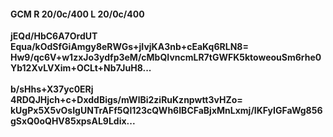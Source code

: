 #### GCM R 20/0c/400 L 20/0c/400
**jEQd/HbC6A7OrdUT**<br/>**Equa/kOdSfGiAmgy8eRWGs+jIvjKA3nb+cEaKq6RLN8=**<br/>**Hw9/qc6V+w1zxJo3ydfp3eM/cMbQIvncmLR7tGWFK5ktoweouSm6rhe0Yb12XvLVXim+OCLt+Nb7JuH8...**<br/><br/>
**b/sHhs+X37yc0ERj**<br/>**4RDQJHjch+c+DxddBigs/mWlBi2ziRuKznpwtt3vHZo=**<br/>**kUgPx5X5vOsIgUNTrAFf5Ql123cQWh6IBCFaBjxMnLxmj/IKFyIGFaWg856gSxQ0oQHV85xpsAL9Ldix...**